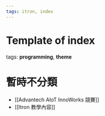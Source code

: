 ```yaml
---
tags: itron, index
---
```


# Template of index

tags:   __programming__, __theme__

# 暫時不分類
- [[Advantech AIoT InnoWorks 競賽]]
- [[Itron 教學內容]]
